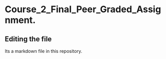 # Course_2_Final_Peer_Graded_Assignment.

## Editing the file

Its a markdown file in this repository.
